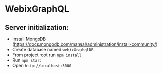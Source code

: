 # WebixGraphQL

## Server initialization:

- Install MongoDB (https://docs.mongodb.com/manual/administration/install-community/)
- Create database named `webixGraphqlDB`
- From project root run `npm install`
- Run `npm start`
- Open `http://localhost:3000`
